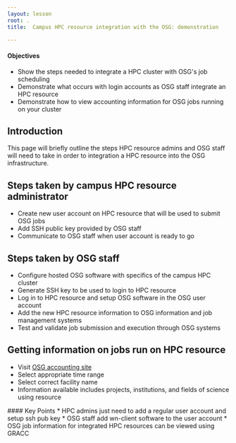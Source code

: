 ```yaml
---
layout: lesson
root: .
title:  Campus HPC resource integration with the OSG: demonstration

---
```


<div class="objectives" markdown="1">

#### Objectives
* Show the steps needed to integrate a HPC cluster with OSG's job scheduling
* Demonstrate what occurs with login accounts as OSG staff integrate an HPC resource
* Demonstrate how to view accounting information for OSG jobs running on your cluster
</div>

## Introduction

This page will briefly outline the steps HPC resource admins and OSG staff will
need to take in order to integration a HPC resource into the OSG infrastructure.

## Steps taken by campus HPC resource administrator
   * Create new user account on HPC resource that will be used to submit OSG jobs
   * Add SSH public key provided by OSG staff
   * Communicate to OSG staff when user account is ready to go

## Steps taken by OSG staff
   * Configure hosted OSG software with specifics of the campus HPC cluster
   * Generate SSH key to be used to login to HPC resource
   * Log in to HPC resource and setup OSG software in the OSG user account
   * Add the new HPC resource information to OSG information and job management systems
   * Test and validate job submission and execution through OSG systems

## Getting information on jobs run on HPC resource
   * Visit [OSG accounting site](https://gracc.opensciencegrid.org/dashboard/db/payload-jobs-summary?orgId=1)
   * Select appropriate time range 
   * Select correct facility name
   * Information available includes projects, institutions, and fields of science using resource


<div class="keypoints" markdown="1">
#### Key Points
* HPC admins just need to add a regular user account and setup ssh pub key
* OSG staff add wn-client software to the user account 
* OSG job information for integrated HPC resources can be viewed using GRACC
</div>

